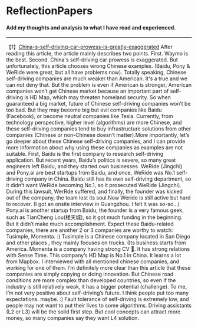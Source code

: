 # ReflectionPapers
#### Add my thoughts and analysis to what I have read and experienced.
---
【1】[China-s-self-driving-car-prowess-is-greatly-exaggerated](https://asia.nikkei.com/Opinion/China-s-self-driving-car-prowess-is-greatly-exaggerated)
After reading this article, the article mainly describes two points. First. Waymo is the best. Second. China's self-driving car prowess is exaggerated. But unfortunately, this article chooses wrong Chinese examples. (Baidu, Pony & WeRide were great, but all have problems now). Totally speaking, Chinese self-driving companies are much weaker than American. It's a true and we can not deny that. But the problem is even if American is stronger, American companies won’t get Chinese market because an important part of self-driving is HD Map, which may threaten homeland security. So when guaranteed a big market, future of Chinese self-driving companies won’t be too bad. But they may become big but evil companies like Baidu (Facebook), or become neutral companies like Tesla. Currently, from technology perspective, higher level (algorithms) are more Chinese, and these self-driving companies tend to buy infrastructure solutions from other companies (Chinese or non-Chinese doesn’t matter).More importantly, let’s go deeper about these Chinese self-driving companies, and I can provide more information about why using these companies as examples are not suitable. First, Baidu is the first company to research self-driving application. But recent years, Baidu’s politics is severe, so many great engineers left Baidu, and they started own businesses. WeRide (Jingchi) and Pony.ai are best startups from Baidu, and once, WeRide was No.1 self-driving company in China. Baidu still has its own self-driving department, so it didn’t want WeRide becoming No.1, so it prosecuted WeRide (Jingchi). During this lawsuit, WerRde suffered, and finally, the founder was kicked out of the company, the team lost its soul.Now Weride is still active but hard to recover. (I got an onsite interview in Guangzhou. I felt it was so-so...) Pony.ai is another startup from Baidu, the founder is a very famous geek, such as TianCheng Lou(楼天城), so it got much funding in the beginning. But it didn’t make much accomplishment. Expect these Baidu-related companies, there are another 2 or 3 companies are worthy to watch: Tusimple, Momenta. :) Tusimple is a Chinese company located in San Diego and other places , they mainly focuses on trucks. (Its business starts from America. Momenta is a company having strong CV 🧬. It has strong relations with Sense Time. This company’s HD Map is No.1 in China. It learns a lot from Mapbox. I interviewed with all mentioned chinese companies, and working for one of them. I’m definitely more clear than this article that these companies are simply copying or doing innovation. But Chinese road conditions are more complex than developed countries, so even if the industry is still relatively weak, it has a bigger potential (challenge). To me, I’m not very positive about self-driving’s future. I think people put too many expectations. maybe. :) Fault tolerance of self-driving is extremely low, and people may not want to put their lives to some algorithms. Driving assistants (L2 or L3) will be the solid first step. But cool concepts can attract more money, so many companies say they want L4 solution.
